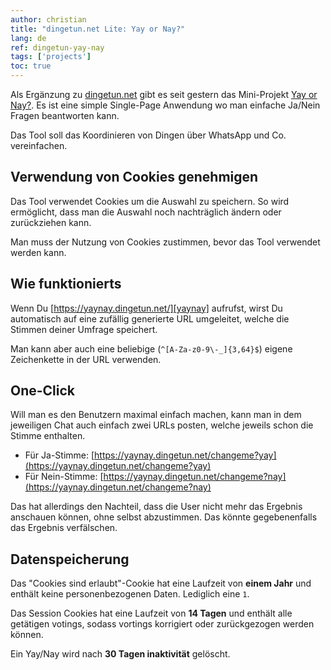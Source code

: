```yaml
---
author: christian
title: "dingetun.net Lite: Yay or Nay?"
lang: de
ref: dingetun-yay-nay
tags: ['projects']
toc: true
---
```


Als Ergänzung zu [dingetun.net][dingetun] gibt es seit gestern
das Mini-Projekt [Yay or Nay?][yaynay]. Es ist eine simple Single-Page
Anwendung wo man einfache Ja/Nein Fragen beantworten kann.

Das Tool soll das Koordinieren von Dingen über WhatsApp und Co.
vereinfachen.

[dingetun]: https://dingetun.net/
[yaynay]: https://yaynay.dingetun.net/

## Verwendung von Cookies genehmigen

Das Tool verwendet Cookies um die Auswahl zu speichern. So wird ermöglicht,
dass man die Auswahl noch nachträglich ändern oder zurückziehen kann.

Man muss der Nutzung von Cookies zustimmen, bevor das Tool verwendet werden kann.

## Wie funktionierts

Wenn Du [https://yaynay.dingetun.net/][yaynay] aufrufst, wirst Du automatisch
auf eine zufällig generierte URL umgeleitet, welche die Stimmen deiner Umfrage
speichert.

Man kann aber auch eine beliebige (`^[A-Za-z0-9\-_]{3,64}$`) eigene Zeichenkette
in der URL verwenden.

## One-Click

Will man es den Benutzern maximal einfach machen, kann man in dem jeweiligen
Chat auch einfach zwei URLs posten, welche jeweils schon die Stimme enthalten.

- Für Ja-Stimme: [https://yaynay.dingetun.net/changeme?yay](https://yaynay.dingetun.net/changeme?yay)
- Für Nein-Stimme: [https://yaynay.dingetun.net/changeme?nay](https://yaynay.dingetun.net/changeme?nay)

Das hat allerdings den Nachteil, dass die User nicht mehr das Ergebnis anschauen können,
ohne selbst abzustimmen. Das könnte gegebenenfalls das Ergebnis verfälschen.

## Datenspeicherung

Das "Cookies sind erlaubt"-Cookie hat eine Laufzeit von **einem Jahr** und enthält keine
personenbezogenen Daten. Lediglich eine `1`.

Das Session Cookies hat eine Laufzeit von **14 Tagen** und enthält alle getätigen votings,
sodass vortings korrigiert oder zurückgezogen werden können.

Ein Yay/Nay wird nach **30 Tagen inaktivität** gelöscht.
